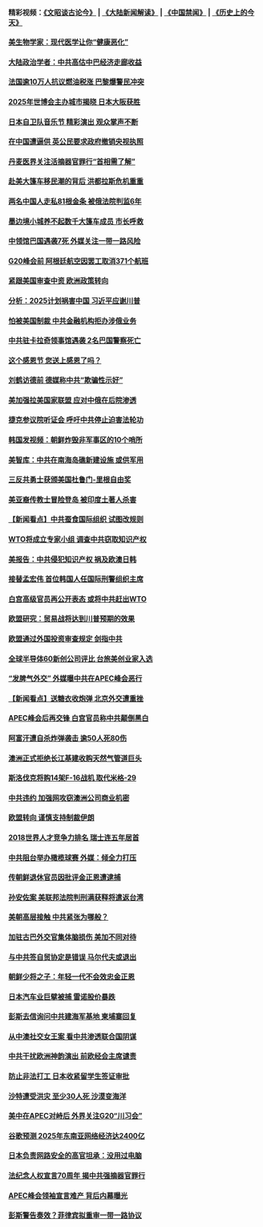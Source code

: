 #### 精彩视频：[《文昭谈古论今》](https://github.com/gfw-breaker/wenzhao/blob/master/README.md?t=11250932) | [《大陆新闻解读》](https://github.com/gfw-breaker/ntdtv-comedy/blob/master/README.md?t=11250932) | [《中国禁闻》](https://github.com/gfw-breaker/ntdtv-news/blob/master/README.md?t=11250932) | [《历史上的今天》](https://github.com/gfw-breaker/today-in-history/blob/master/README.md?t=11250932) 

#### [美生物学家：现代医学让你“健康恶化”](../pages/nsc418/n10872870.md?t=11250932) 

#### [大陆政治学者：中共高估中巴经济走廊收益](../pages/nsc418/n10872678.md?t=11250932) 

#### [法国逾10万人抗议燃油税涨 巴黎爆警民冲突](../pages/nsc418/n10872878.md?t=11250932) 

#### [2025年世博会主办城市揭晓 日本大阪获胜](../pages/nsc418/n10872338.md?t=11250932) 

#### [日本自卫队音乐节 精彩演出 观众掌声不断](../pages/nsc418/n10872312.md?t=11250932) 

#### [在中国遭逼供 英公民要求政府撤销央视执照](../pages/nsc418/n10871815.md?t=11250932) 

#### [丹麦医界关注活摘器官罪行“首相需了解”](../pages/nsc418/n10868641.md?t=11250932) 

#### [赴美大篷车移民潮的背后 洪都拉斯危机重重](../pages/nsc418/n10871641.md?t=11250932) 

#### [两名中国人走私81根金条 被俄法院判监6年](../pages/nsc418/n10871643.md?t=11250932) 

#### [墨边境小城养不起数千大篷车成员 市长呼救](../pages/nsc418/n10871580.md?t=11250932) 

#### [中领馆巴国遇袭7死 外媒关注一带一路风险](../pages/nsc418/n10871570.md?t=11250932) 

#### [G20峰会前 阿根廷航空因罢工取消371个航班](../pages/nsc418/n10871541.md?t=11250932) 

#### [紧跟美国审查中资 欧洲政策转向](../pages/nsc418/n10871173.md?t=11250932) 

#### [分析：2025计划祸害中国 习近平应谢川普](../pages/nsc418/n10871045.md?t=11250932) 

#### [怕被美国制裁 中共金融机构拒办涉俄业务](../pages/nsc418/n10869676.md?t=11250932) 

#### [中共驻卡拉奇领事馆遇袭 2名巴国警察死亡](../pages/nsc418/n10870377.md?t=11250932) 

#### [这个感恩节 您送上感恩了吗？](../pages/nsc418/n10869319.md?t=11250932) 

#### [刘鹤访德前 德媒称中共“欺骗性示好”](../pages/nsc418/n10868755.md?t=11250932) 

#### [美加强拉美国家联盟 应对中俄在后院渗透](../pages/nsc418/n10866498.md?t=11250932) 

#### [捷克参议院听证会 呼吁中共停止迫害法轮功](../pages/nsc418/n10868371.md?t=11250932) 

#### [韩国发视频：朝鲜炸毁非军事区的10个哨所](../pages/nsc418/n10868183.md?t=11250932) 

#### [美智库：中共在南海岛礁新建设施 或供军用](../pages/nsc418/n10867614.md?t=11250932) 

#### [三反共勇士获颁美国杜鲁门-里根自由奖](../pages/nsc418/n10866763.md?t=11250932) 

#### [美亚裔传教士冒险登岛 被印度土著人杀害](../pages/nsc418/n10866831.md?t=11250932) 

#### [【新闻看点】中共蚕食国际组织 试图改规则](../pages/nsc418/n10866682.md?t=11250932) 

#### [WTO将成立专家小组 调查中共窃取知识产权](../pages/nsc418/n10866620.md?t=11250932) 

#### [美报告：中共侵犯知识产权 祸及欧澳日韩](../pages/nsc418/n10865535.md?t=11250932) 

#### [接替孟宏伟 首位韩国人任国际刑警组织主席](../pages/nsc418/n10866084.md?t=11250932) 

#### [白宫高级官员再公开表态 或将中共赶出WTO](../pages/nsc418/n10865909.md?t=11250932) 

#### [欧盟研究：贸易战将达到川普预期的效果](../pages/nsc418/n10865611.md?t=11250932) 

#### [欧盟通过外国投资审查规定 剑指中共](../pages/nsc418/n10864988.md?t=11250932) 

#### [全球半导体60新创公司评比 台旅美创业家入选](../pages/nsc418/n10865273.md?t=11250932) 

#### [“发脾气外交” 外媒曝中共在APEC峰会恶行](../pages/nsc418/n10864632.md?t=11250932) 

#### [【新闻看点】送糖衣收炮弹 北京外交遭重挫](../pages/nsc418/n10864332.md?t=11250932) 

#### [APEC峰会后再交锋 白宫官员称中共颠倒黑白](../pages/nsc418/n10864695.md?t=11250932) 

#### [阿富汗遭自杀炸弹袭击 逾50人死80伤](../pages/nsc418/n10864399.md?t=11250932) 

#### [澳洲正式拒绝长江基建收购天然气管道巨头](../pages/nsc418/n10864350.md?t=11250932) 

#### [斯洛伐克将购14架F-16战机 取代米格-29](../pages/nsc418/n10864268.md?t=11250932) 

#### [中共违约 加强网攻窃澳洲公司商业机密](../pages/nsc418/n10863852.md?t=11250932) 

#### [欧盟转向 谨慎支持制裁伊朗](../pages/nsc418/n10863621.md?t=11250932) 

#### [2018世界人才竞争力排名 瑞士连五年居首](../pages/nsc418/n10863400.md?t=11250932) 

#### [中共阻台举办橄榄球赛 外媒：倾全力打压](../pages/nsc418/n10863407.md?t=11250932) 

#### [传朝鲜退休官员因批评金正恩遭逮捕](../pages/nsc418/n10863166.md?t=11250932) 

#### [孙安佐案 美联邦法院判刑满获释将遣返台湾](../pages/nsc418/n10863068.md?t=11250932) 

#### [美朝高层接触 中共紧张为哪般？](../pages/nsc418/n10862181.md?t=11250932) 

#### [加驻古巴外交官集体脑损伤 美加不同对待](../pages/nsc418/n10862444.md?t=11250932) 

#### [与中共签自贸协定是错误 马尔代夫或退出](../pages/nsc418/n10862130.md?t=11250932) 

#### [朝鲜少将之子：年轻一代不会效忠金正恩](../pages/nsc418/n10862075.md?t=11250932) 

#### [日本汽车业巨擘被捕 雷诺股价暴跌](../pages/nsc418/n10861871.md?t=11250932) 

#### [彭斯去信询问中共建海军基地 柬埔寨回复](../pages/nsc418/n10861914.md?t=11250932) 

#### [从中澳社交女王案 看中共渗透联合国阴谋](../pages/nsc418/n10860190.md?t=11250932) 

#### [中共干扰欧洲神韵演出 前欧经会主席谴责](../pages/nsc418/n10860219.md?t=11250932) 

#### [防止非法打工 日本收紧留学生签证审批](../pages/nsc418/n10861479.md?t=11250932) 

#### [沙特遭受洪灾 至少30人死 沙漠变海洋](../pages/nsc418/n10861393.md?t=11250932) 

#### [美中在APEC对峙后 外界关注G20“川习会”](../pages/nsc418/n10861219.md?t=11250932) 

#### [谷歌预测 2025年东南亚网络经济达2400亿](../pages/nsc418/n10861052.md?t=11250932) 

#### [日本负责网路安全的高官坦承：没用过电脑](../pages/nsc418/n10860963.md?t=11250932) 

#### [法纪念人权宣言70周年 揭中共强摘器官罪行](../pages/nsc418/n10860106.md?t=11250932) 

#### [APEC峰会领袖宣言难产 背后内幕曝光](../pages/nsc418/n10860353.md?t=11250932) 

#### [彭斯警告奏效？菲律宾拟重审一带一路协议](../pages/nsc418/n10859795.md?t=11250932) 

